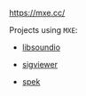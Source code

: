 https://mxe.cc/

Projects using `MXE`:

- [libsoundio](https://github.com/andrewrk/libsoundio#building-for-windows)

- [sigviewer](https://github.com/cbrnr/sigviewer)

- [spek](https://github.com/alexkay/spek/tree/master/dist/win)
